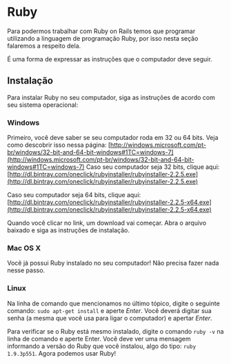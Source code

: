 # Ruby

Para podermos trabalhar com Ruby on Rails temos que programar utilizando a linguagem de programação Ruby, por isso nesta seção falaremos a respeito dela.

<!-- não sei exatamente onde colocar isso -->É uma forma de expressar as instruções que o computador deve seguir.

## Instalação

Para instalar Ruby no seu computador, siga as instruções de acordo com seu sistema operacional:

### Windows

Primeiro, você deve saber se seu computador roda em 32 ou 64 bits. Veja como descobrir isso nessa página: [http://windows.microsoft.com/pt-br/windows/32-bit-and-64-bit-windows#1TC=windows-7](http://windows.microsoft.com/pt-br/windows/32-bit-and-64-bit-windows#1TC=windows-7)
Caso seu computador seja 32 bits, clique aqui: [http://dl.bintray.com/oneclick/rubyinstaller/rubyinstaller-2.2.5.exe](http://dl.bintray.com/oneclick/rubyinstaller/rubyinstaller-2.2.5.exe)

Caso seu computador seja 64 bits, clique aqui: [http://dl.bintray.com/oneclick/rubyinstaller/rubyinstaller-2.2.5-x64.exe](http://dl.bintray.com/oneclick/rubyinstaller/rubyinstaller-2.2.5-x64.exe)

Quando você clicar no link, um download vai começar. Abra o arquivo baixado e siga as instruções de instalação.

### Mac OS X

Você já possui Ruby instalado no seu computador! Não precisa fazer nada nesse passo.

### Linux

Na linha de comando que mencionamos no último tópico, digite o seguinte comando: `sudo apt-get install` e aperte *Enter*. Você deverá digitar sua senha (a mesma que você usa para ligar o computador) e apertar *Enter*.

Para verificar se o Ruby está mesmo instalado, digite o comando `ruby -v` na linha de comando e aperte Enter. Você deve ver uma mensagem informando a versão do Ruby que você instalou, algo do tipo: `ruby 1.9.3p551`. Agora podemos usar Ruby!

